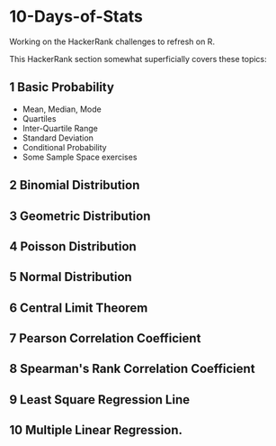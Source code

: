 # 10-Days-of-Stats
Working on the HackerRank challenges to refresh on R.

This HackerRank section somewhat superficially covers these topics:

## 1 Basic Probability

* Mean, Median, Mode
* Quartiles
* Inter-Quartile Range
* Standard Deviation
* Conditional Probability
* Some Sample Space exercises

## 2 Binomial Distribution

## 3 Geometric Distribution

## 4 Poisson Distribution 

## 5 Normal Distribution

## 6 Central Limit Theorem

## 7 Pearson Correlation Coefficient

## 8 Spearman's Rank Correlation Coefficient

## 9 Least Square Regression Line

## 10 Multiple Linear Regression.

